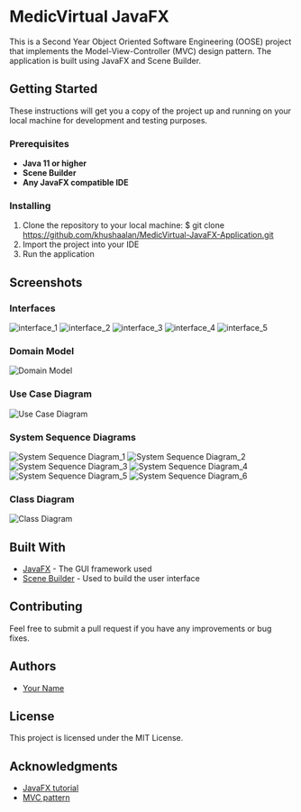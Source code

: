 # MedicVirtual JavaFX

This is a Second Year Object Oriented Software Engineering (OOSE) project that implements the Model-View-Controller (MVC) design pattern. The application is built using JavaFX and Scene Builder.

## Getting Started

These instructions will get you a copy of the project up and running on your local machine for development and testing purposes.

### Prerequisites

- **Java 11 or higher**
- **Scene Builder**
- **Any JavaFX compatible IDE**

### Installing

1. Clone the repository to your local machine: $ git clone https://github.com/khushaalan/MedicVirtual-JavaFX-Application.git
2. Import the project into your IDE
3. Run the application

## Screenshots

### Interfaces
![interface_1](https://github.com/khushaalan/MedicVirtual-JavaFX-Application/blob/master/screenshots/interface1.png)
![interface_2](https://github.com/khushaalan/MedicVirtual-JavaFX-Application/blob/master/screenshots/interface2.png)
![interface_3](https://github.com/khushaalan/MedicVirtual-JavaFX-Application/blob/master/screenshots/interface3.png)
![interface_4](https://github.com/khushaalan/MedicVirtual-JavaFX-Application/blob/master/screenshots/interface4.png)
![interface_5](https://github.com/khushaalan/MedicVirtual-JavaFX-Application/blob/master/screenshots/interface5.png)


### Domain Model
![Domain Model](https://github.com/khushaalan/MedicVirtual-JavaFX-Application/blob/main/screenshots/domain_model.png)

### Use Case Diagram
![Use Case Diagram](https://github.com/khushaalan/MedicVirtual-JavaFX-Application/blob/main/screenshots/use_case_diagram.png)

### System Sequence Diagrams
![System Sequence Diagram_1](https://github.com/khushaalan/MedicVirtual-JavaFX-Application/blob/main/screenshots/system_sequence_diagram1.png)
![System Sequence Diagram_2](https://github.com/khushaalan/MedicVirtual-JavaFX-Application/blob/main/screenshots/system_sequence_diagram2.png)
![System Sequence Diagram_3](https://github.com/khushaalan/MedicVirtual-JavaFX-Application/blob/main/screenshots/system_sequence_diagram3.png)
![System Sequence Diagram_4](https://github.com/khushaalan/MedicVirtual-JavaFX-Application/blob/main/screenshots/system_sequence_diagram4.png)
![System Sequence Diagram_5](https://github.com/khushaalan/MedicVirtual-JavaFX-Application/blob/main/screenshots/system_sequence_diagram5.png)
![System Sequence Diagram_6](https://github.com/khushaalan/MedicVirtual-JavaFX-Application/blob/main/screenshots/system_sequence_diagram6.png)

### Class Diagram
![Class Diagram](https://github.com/khushaalan/MedicVirtual-JavaFX-Application/blob/main/screenshots/class_diagram.png)

## Built With

- [JavaFX](https://openjfx.io/) - The GUI framework used
- [Scene Builder](https://gluonhq.com/products/scene-builder/) - Used to build the user interface

## Contributing

Feel free to submit a pull request if you have any improvements or bug fixes.

## Authors

- [Your Name](https://github.com/khushaalan)

## License

This project is licensed under the MIT License.

## Acknowledgments

- [JavaFX tutorial](https://docs.oracle.com/javafx/2/get_started/jfxpub-get_started.htm)
- [MVC pattern](https://en.wikipedia.org/wiki/Model%E2%80%93view%E2%80%93controller)
